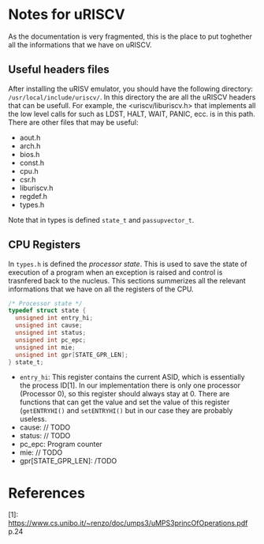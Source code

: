 # Notes for uRISCV

As the documentation is very fragmented, this is the place to put toghether all
the informations that we have on uRISCV.


## Useful headers files

After installing the uRISV emulator, you should have the following directory:
`/usr/local/include/uriscv/`. In this directory the are all the uRISCV headers
that can be usefull. For example, the <uriscv/liburiscv.h> that implements all 
the low level calls for such as LDST, HALT, WAIT, PANIC, ecc. is in this path.
There are other files that may be useful:
- aout.h
- arch.h
- bios.h
- const.h
- cpu.h
- csr.h
- liburiscv.h
- regdef.h
- types.h

Note that in types is defined `state_t` and `passupvector_t`.


## CPU Registers

In `types.h` is defined the *processor state*. This is used to save the state of
execution of a program when an exception is raised and control is trasnfered 
back to the nucleus. This sections summerizes all the relevant informations that
we have on all the registers of the CPU.

```c
/* Processor state */
typedef struct state {
  unsigned int entry_hi;
  unsigned int cause;
  unsigned int status;
  unsigned int pc_epc;
  unsigned int mie;
  unsigned int gpr[STATE_GPR_LEN];
} state_t;
```
- `entry_hi`: This register contains the current ASID, which is essentially the 
process ID[1]. In our implementation there is only one processor (Processor 0),
so this register should always stay at 0. There are functions that can get the
value and set the value of this register (`getENTRYHI()` and `setENTRYHI()`
but in our case they are probably useless.
- cause: // TODO
- status: // TODO
- pc_epc: Program counter
- mie: // TODO
- gpr[STATE_GPR_LEN]: /TODO

# References
[1]: https://www.cs.unibo.it/~renzo/doc/umps3/uMPS3princOfOperations.pdf p.24
